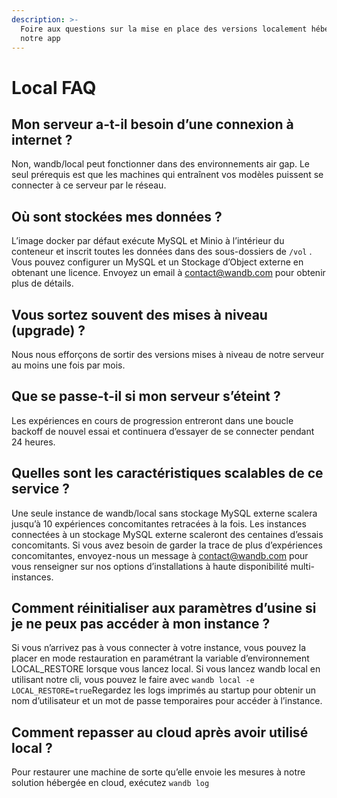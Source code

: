 ```yaml
---
description: >-
  Foire aux questions sur la mise en place des versions localement hébergées de
  notre app
---
```


# Local FAQ

## Mon serveur a-t-il besoin d’une connexion à internet ?

Non, wandb/local peut fonctionner dans des environnements air gap. Le seul prérequis est que les machines qui entraînent vos modèles puissent se connecter à ce serveur par le réseau.

## Où sont stockées mes données ?

L’image docker par défaut exécute MySQL et Minio à l’intérieur du conteneur et inscrit toutes les données dans des sous-dossiers de `/vol` . Vous pouvez configurer un MySQL et un Stockage d’Object externe en obtenant une licence. Envoyez un email à [contact@wandb.com](mailto:contact@wandb.com) pour obtenir plus de détails.

## Vous sortez souvent des mises à niveau \(upgrade\) ?

 Nous nous efforçons de sortir des versions mises à niveau de notre serveur au moins une fois par mois.

## Que se passe-t-il si mon serveur s’éteint ?

Les expériences en cours de progression entreront dans une boucle backoff de nouvel essai et continuera d’essayer de se connecter pendant 24 heures.

##  Quelles sont les caractéristiques scalables de ce service ?

Une seule instance de wandb/local sans stockage MySQL externe scalera jusqu’à 10 expériences concomitantes retracées à la fois. Les instances connectées à un stockage MySQL externe scaleront des centaines d’essais concomitants. Si vous avez besoin de garder la trace de plus d’expériences concomitantes, envoyez-nous un message à [contact@wandb.com](mailto:contact@wandb.com) pour vous renseigner sur nos options d’installations à haute disponibilité multi-instances.

##  Comment réinitialiser aux paramètres d’usine si je ne peux pas accéder à mon instance ?

Si vous n’arrivez pas à vous connecter à votre instance, vous pouvez la placer en mode restauration en paramétrant la variable d’environnement LOCAL\_RESTORE lorsque vous lancez local. Si vous lancez wandb local en utilisant notre cli, vous pouvez le faire avec `wandb local -e LOCAL_RESTORE=true`Regardez les logs imprimés au startup pour obtenir un nom d’utilisateur et un mot de passe temporaires pour accéder à l’instance.

##  Comment repasser au cloud après avoir utilisé local ?

Pour restaurer une machine de sorte qu’elle envoie les mesures à notre solution hébergée en cloud, exécutez `wandb log`

